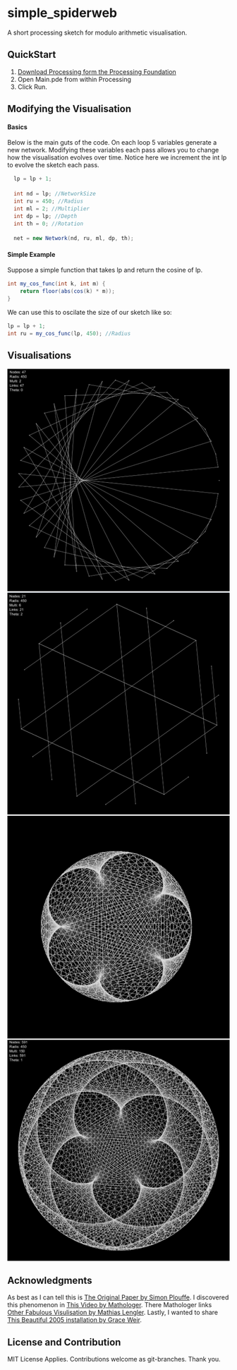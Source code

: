 # simple_spiderweb
A short processing sketch for modulo arithmetic visualisation. 

## QuickStart

1. [Download Processing form the Processing Foundation](https://processing.org/)
2. Open Main.pde from within Processing
3. Click Run.

## Modifying the Visualisation

#### Basics

Below is the main guts of the code.
On each loop 5 variables generate a new network.
Modifying these variables each pass allows you to change how the visualisation evolves over time.
Notice here we increment the int lp to evolve the sketch each pass.

```java
  lp = lp + 1;
  
  int nd = lp; //NetworkSize
  int ru = 450; //Radius
  int ml = 2; //Multiplier
  int dp = lp; //Depth
  int th = 0; //Rotation

  net = new Network(nd, ru, ml, dp, th);
  ```

#### Simple Example

Suppose a simple function that takes lp and return the cosine of lp.

```java
int my_cos_func(int k, int m) {
	return floor(abs(cos(k) * m));
}
```

We can use this to oscilate the size of our sketch like so:

```java
lp = lp + 1;
int ru = my_cos_func(lp, 450); //Radius
```

## Visualisations

![ima](example_imgs/a.png)
![imb](example_imgs/b.png)
![imc](example_imgs/c.png)
![imd](example_imgs/d.png)

## Acknowledgments

As best as I can tell this is [The Original Paper by Simon Plouffe](http://xahlee.info/SpecialPlaneCurves_dir/Cardioid_dir/_p/LightsRaysReflections.pdf). I discovered this phenomenon in [This Video by Mathologer](https://www.youtube.com/watch?v=qhbuKbxJsk8s). There Mathologer links [Other Fabulous Visulisation by Mathias Lengler](https://lengler.dev/TimesTableWebGL/).
Lastly, I wanted to share [This Beautiful 2005 installation by Grace Weir](http://www.graceweir.com/page31/page31.html).


## License and Contribution

MIT License Applies.
Contributions welcome as git-branches.
Thank you.
